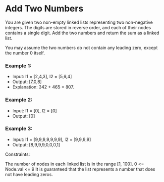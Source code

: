 # Add Two Numbers

You are given two non-empty linked lists representing two non-negative integers. The digits are stored in reverse order, and each of their nodes contains a single digit. Add the two numbers and return the sum as a linked list.

You may assume the two numbers do not contain any leading zero, except the number 0 itself.

 

### Example 1:
* Input: l1 = [2,4,3], l2 = [5,6,4]
* Output: [7,0,8]
* Explanation: 342 + 465 = 807.

### Example 2:
* Input: l1 = [0], l2 = [0]
* Output: [0]

### Example 3:
* Input: l1 = [9,9,9,9,9,9,9], l2 = [9,9,9,9]
* Output: [8,9,9,9,0,0,0,1]
 

Constraints:

The number of nodes in each linked list is in the range [1, 100].
0 <= Node.val <= 9
It is guaranteed that the list represents a number that does not have leading zeros.
